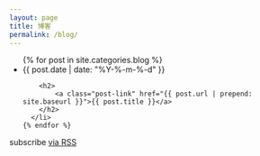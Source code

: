 ```yaml
---
layout: page
title: 博客
permalink: /blog/
---
```


<div class="home">

  <ul class="post-list">
    {% for post in site.categories.blog %}
      <li>
        <span class="post-meta">{{ post.date | date: "%Y-%-m-%-d" }}</span>

        <h2>
            <a class="post-link" href="{{ post.url | prepend: site.baseurl }}">{{ post.title }}</a>
        </h2>
      </li>
    {% endfor %}
  </ul>

  <p class="rss-subscribe">subscribe <a href="{{ "/feed.xml" | prepend: site.baseurl }}">via RSS</a></p>

</div>
